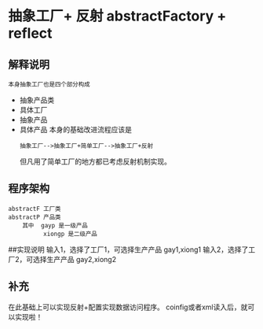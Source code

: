 # 抽象工厂+ 反射  abstractFactory +  reflect
## 解释说明
    本身抽象工厂也是四个部分构成
- 抽象产品类
- 具体工厂
- 抽象产品
- 具体产品
  本身的基础改进流程应该是
  ```
  抽象工厂-->抽象工厂+简单工厂-->抽象工厂+反射
  ```
  但凡用了简单工厂的地方都已考虑反射机制实现。
## 程序架构
    abstractF 工厂类
    abstractP 产品类
        其中  gayp 是一级产品
              xiongp 是二级产品
##实现说明
    输入1，选择了工厂1，可选择生产产品 gay1,xiong1
    输入2，选择了工厂2，可选择生产产品 gay2,xiong2

## 补充
在此基础上可以实现反射+配置实现数据访问程序。
coinfig或者xml读入后，就可以实现啦！
